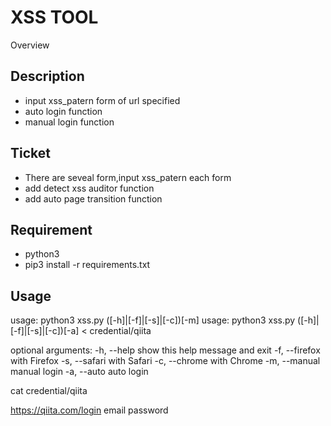 XSS TOOL
===
Overview

## Description
- input xss_patern form of url specified
- auto login function
- manual login function

## Ticket
- There are seveal form,input xss_patern each form
- add detect xss auditor function
- add auto page transition function

## Requirement
- python3
- pip3 install -r requirements.txt

## Usage
usage: python3 xss.py ([-h]|[-f]|[-s]|[-c])[-m]
usage: python3 xss.py ([-h]|[-f]|[-s]|[-c])[-a] < credential/qiita

optional arguments:
  -h, --help     show this help message and exit
  -f, --firefox  with Firefox
  -s, --safari   with Safari
  -c, --chrome   with Chrome
  -m, --manual   manual login
  -a, --auto     auto login

cat credential/qiita

https://qiita.com/login
email
password
